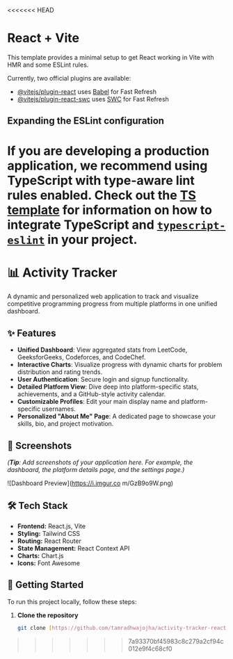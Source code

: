 <<<<<<< HEAD
# React + Vite

This template provides a minimal setup to get React working in Vite with HMR and some ESLint rules.

Currently, two official plugins are available:

- [@vitejs/plugin-react](https://github.com/vitejs/vite-plugin-react/blob/main/packages/plugin-react) uses [Babel](https://babeljs.io/) for Fast Refresh
- [@vitejs/plugin-react-swc](https://github.com/vitejs/vite-plugin-react/blob/main/packages/plugin-react-swc) uses [SWC](https://swc.rs/) for Fast Refresh

## Expanding the ESLint configuration

If you are developing a production application, we recommend using TypeScript with type-aware lint rules enabled. Check out the [TS template](https://github.com/vitejs/vite/tree/main/packages/create-vite/template-react-ts) for information on how to integrate TypeScript and [`typescript-eslint`](https://typescript-eslint.io) in your project.
=======
# 📊 Activity Tracker

A dynamic and personalized web application to track and visualize competitive programming progress from multiple platforms in one unified dashboard.

## ✨ Features

- **Unified Dashboard**: View aggregated stats from LeetCode, GeeksforGeeks, Codeforces, and CodeChef.
- **Interactive Charts**: Visualize progress with dynamic charts for problem distribution and rating trends.
- **User Authentication**: Secure login and signup functionality.
- **Detailed Platform View**: Dive deep into platform-specific stats, achievements, and a GitHub-style activity calendar.
- **Customizable Profiles**: Edit your main display name and platform-specific usernames.
- **Personalized "About Me" Page**: A dedicated page to showcase your skills, bio, and project motivation.

## 📸 Screenshots

*(**Tip**: Add screenshots of your application here. For example, the dashboard, the platform details page, and the settings page.)*

![Dashboard Preview](https://i.imgur.co
m/GzB9o9W.png)

## 🛠️ Tech Stack

- **Frontend:** React.js, Vite
- **Styling:** Tailwind CSS
- **Routing:** React Router
- **State Management:** React Context API
- **Charts:** Chart.js
- **Icons:** Font Awesome

## 🚀 Getting Started

To run this project locally, follow these steps:

1. **Clone the repository**
   ```bash
   git clone [https://github.com/tamradhwajojha/activity-tracker-react.git](https://github.com/tamradhwajojha/activity-tracker-react.git)
>>>>>>> 7a93370bf45983c8c279a2cf94c012e9f4c68cf0
